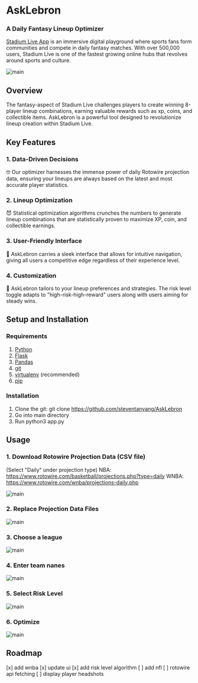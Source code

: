 #                   AskLebron 
### A Daily Fantasy Lineup Optimizer

[Stadium Live App](https://stadiumverse.com/) is an immersive digital playground where sports fans form communities and compete in daily fantasy matches. With over 500,000 users, Stadium Live is one of the fastest growing online hubs that revolves around sports and culture. 

![main](images/sl.png)

## Overview
The fantasy-aspect of Stadium Live challenges players to create winning 8-player lineup combinations, earning valuable rewards such as xp, coins, and collectible items. AskLebron is a powerful tool designed to revolutionize lineup creation within Stadium Live.


## Key Features

### 1. Data-Driven Decisions
:nerd_face: Our optimizer harnesses the immense power of daily Rotowire projection data, ensuring your lineups are always based on the latest and most accurate player statistics.

### 2. Lineup Optimization 
:smiling_imp: Statistical optimization algorithms crunches the numbers to generate lineup combinations that are statistically proven to maximize XP, coin, and collectible earnings. 

### 3. User-Friendly Interface 
:yellow_heart: AskLebron carries a sleek interface that allows for intuitive navigation, giving all users a competitive edge regardless of their experience level.

### 4. Customization
:cold_face: AskLebron tailors to your lineup preferences and strategies. The risk level toggle adapts to "high-risk-high-reward" users along with users aiming for steady wins. 


## Setup and Installation

### Requirements
1. [Python](https://realpython.com/installing-python/)
2. [Flask](https://flask.palletsprojects.com/en/2.3.x/installation/)
3. [Pandas](https://pandas.pydata.org/docs/getting_started/install.html)
4. [git](https://git-scm.com/book/en/v2/Getting-Started-Installing-Git)
5. [virtualenv](https://docs.python.org/3/library/venv.html) (recommended)
5. [pip](https://pip.pypa.io/en/stable/installation/)

### Installation
1. Clone the git: git clone https://github.com/steventanyang/AskLebron
2. Go into main directory
3. Run python3 app.py

## Usage

### 1. Download Rotowire Projection Data (CSV file) 
(Select "Daily" under projection type)
NBA: https://www.rotowire.com/basketball/projections.php?type=daily
WNBA: https://www.rotowire.com/wnba/projections-daily.php

![main](images/csv.png)

### 2. Replace Projection Data Files

![main](images/csv_paste.png)

### 3. Choose a league

![main](images/choose_team.png)

### 4. Enter team nanes

![main](images/enter_team.png)

### 5. Select Risk Level

![main](images/risk_level.png)

### 6. Optimize

![main](images/calculate.png)


## Roadmap
[x] add wnba
[x] update ui
[x] add risk level algorithm
[ ] add nfl
[ ] rotowire api fetching
[ ] display player headshots
